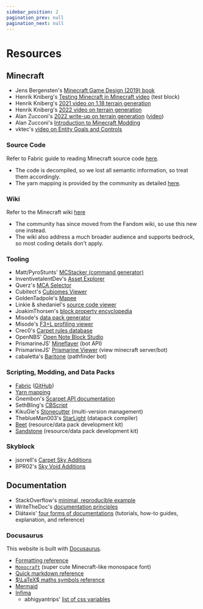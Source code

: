 ```yaml
---
sidebar_position: 2
pagination_prev: null
pagination_next: null
---
```


# Resources

## Minecraft

- Jens Bergensten's [Minecraft Game Design (2019) book](https://archive.org/details/minecraft-game-design/page/n1/mode/2up)
- Henrik Kniberg's [Testing Minecraft in Minecraft video](https://www.youtube.com/watch?v=vXaWOJTCYNg) (test block)
- Henrik Kniberg's [2021 video on 1.18 terrain generation](https://www.youtube.com/watch?v=TycBrFKEteU)
- Henrik Kniberg's [2022 video on terrain generation](https://www.youtube.com/watch?v=CSa5O6knuwI)
- Alan Zucconi's [2022 write-up on terrain generation](https://www.alanzucconi.com/2022/06/05/minecraft-world-generation/) ([video](https://www.youtube.com/watch?v=YyVAaJqYAfE))
- Alan Zucconi's [Introduction to Minecraft Modding](https://www.alanzucconi.com/2021/04/01/minecraft-modding/)
- vktec's [video on Entity Goals and Controls](https://www.youtube.com/watch?v=HXc_3zkzk1U)

### Source Code

Refer to Fabric guide to reading Minecraft source code [here](https://wiki.fabricmc.net/tutorial:reading_mc_code).

- The code is decompiled, so we lost all semantic information, so treat them accordingly.
- The yarn mapping is provided by the community as detailed [here](https://github.com/FabricMC/yarn).

### Wiki

Refer to the Minecraft wiki [here](https://minecraft.wiki/)

- The community has since moved from the Fandom wiki, so use this new one instead.
- The wiki also address a much broader audience and supports bedrock, so most coding details don't apply.

### Tooling

- Matt/PyroStunts' [MCStacker (command generator)](https://mcstacker.net/)
- InventivetalentDev's [Asset Explorer](https://mcasset.cloud/)
- Querz's [MCA Selector](https://github.com/Querz/mcaselector)
- Cubitect's [Cubiomes Viewer](https://github.com/Cubitect/cubiomes-viewer)
- GoldenTadpole's [Mapee](https://github.com/GoldenTadpole/Mapee)
- Linkie & shedaniel's [source code viewer](https://linkie.shedaniel.dev/)
- JoakimThorsen's [block property encyclopedia](https://joakimthorsen.github.io/MCPropertyEncyclopedia/index.html)
- Misode's [data pack generator](https://misode.github.io/)
- Misode's [F3+L profiling viewer](https://misode.github.io/report/)
- Crec0's [Carpet rules database](https://carpet-rules.crec.dev/)
- OpenNBS' [Open Note Block Studio](https://github.com/OpenNBS/NoteBlockStudio)
- PrismarineJS' [Mineflayer](https://github.com/PrismarineJS/mineflayer) (bot API)
- PrismarineJS' [Prismarine Viewer](https://github.com/PrismarineJS/prismarine-viewer) (view minecraft server/bot)
- cabaletta's [Baritone](https://github.com/cabaletta/baritone) (pathfinder bot)

### Scripting, Modding, and Data Packs

- [Fabric](https://fabricmc.net/) ([GitHub](https://github.com/FabricMC/fabric))
- [Yarn mapping](https://github.com/FabricMC/yarn)
- Gnembon's [Scarpet API documentation](https://github.com/gnembon/fabric-carpet/blob/master/docs/scarpet/Full.md)
- SethBling's [CBScript](https://github.com/SethBling/cbscript)
- KikuGie's [Stonecutter](https://stonecutter.kikugie.dev/) (multi-version management)
- TheblueMan003's [StarLight](https://github.com/TheblueMan003/StarLight) (datapack compiler)
- [Beet](https://github.com/mcbeet/beet) (resource/data pack development kit)
- [Sandstone](https://github.com/sandstone-mc/sandstone) (resource/data pack development kit)

### Skyblock

- jsorrell's [Carpet Sky Additions](https://modrinth.com/mod/carpet-sky-additions)
- BPR02's [Sky Void Additions](https://modrinth.com/datapack/sky-void-additions)

## Documentation

- StackOverflow's [minimal, reproducible example](https://stackoverflow.com/help/minimal-reproducible-example)
- WriteTheDoc's [documentation principles](https://www.writethedocs.org/guide/writing/docs-principles/)
- Diátaxis' [four forms of documentations](https://diataxis.fr/) (tutorials, how-to guides, explanation, and reference)

### Docusaurus

This website is built with [Docusaurus](https://docusaurus.io/).

- [Formatting reference](/blog/2025/06/08/docusaurus-formatting)
- [`Monocraft`](https://github.com/IdreesInc/Monocraft) (super cute Minecraft-like monospace font)
- [Quick markdown reference](https://commonmark.org/help/)
- [$\LaTeX$ maths symbols reference](https://www.math.uci.edu/~xiangwen/pdf/LaTeX-Math-Symbols.pdf)
- [Mermaid](https://mermaid.js.org/)
- [Infima](https://infima.dev/)
  - abhigyantrips' [list of css variables](https://gist.github.com/abhigyantrips/b828ca46b2460c6699c73e0162f6be80)
